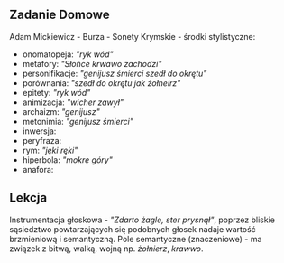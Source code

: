 ## Zadanie Domowe
Adam Mickiewicz - Burza - Sonety Krymskie - środki stylistyczne:
* onomatopeja: *"ryk wód"*
* metafory: *"Słońce krwawo zachodzi"*
* personifikacje: *"genijusz śmierci szedł do okrętu"*
* porównania: *"szedł do okrętu jak żołneirz"*
* epitety: *"ryk wód"*
* animizacja: *"wicher zawył"*
* archaizm: *"genijusz"*
* metonimia: *"genijusz śmierci"*
* inwersja:
* peryfraza:
* rym: *"jęki ręki"*
* hiperbola: *"mokre góry"*
* anafora:

## Lekcja
  Instrumentacja głoskowa - *"Zdarto żagle, ster prysnął"*, poprzez bliskie sąsiedztwo powtarzających się podobnych głosek nadaje wartość brzmieniową i semantyczną.
  Pole semantyczne (znaczeniowe) - ma związek z bitwą, walką, wojną np. *żołnierz*, *krawwo*.
